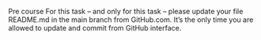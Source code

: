 Pre course 
For this task – and only for this task – please update your file README.md in the main branch from GitHub.com. It’s the only time you are allowed to update and commit from GitHub interface.
